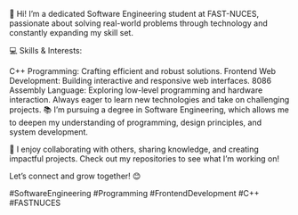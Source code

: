 👋 Hi! I’m a dedicated Software Engineering student at FAST-NUCES, passionate about solving real-world problems through technology and constantly expanding my skill set.

💻 Skills & Interests:

C++ Programming: Crafting efficient and robust solutions.
Frontend Web Development: Building interactive and responsive web interfaces.
8086 Assembly Language: Exploring low-level programming and hardware interaction.
Always eager to learn new technologies and take on challenging projects.
📚 I’m pursuing a degree in Software Engineering, which allows me to deepen my understanding of programming, design principles, and system development.

🚀 I enjoy collaborating with others, sharing knowledge, and creating impactful projects. Check out my repositories to see what I’m working on!

Let’s connect and grow together! 😊

#SoftwareEngineering #Programming #FrontendDevelopment #C++ #FASTNUCES

